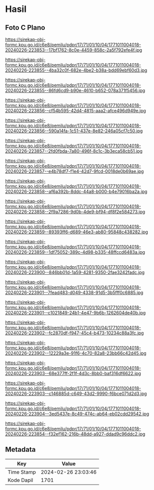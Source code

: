 # Hasil

## Foto C Plano

https://sirekap-obj-formc.kpu.go.id/c6e8/pemilu/pdpr/17/71/01/10/04/1771011004018-20240226-223853--17bf1762-8c0e-4459-858c-2a5f792efe4f.jpg

https://sirekap-obj-formc.kpu.go.id/c6e8/pemilu/pdpr/17/71/01/10/04/1771011004018-20240226-223855--4ba32c0f-682e-4be2-b38a-bdd69ebf60d3.jpg

https://sirekap-obj-formc.kpu.go.id/c6e8/pemilu/pdpr/17/71/01/10/04/1771011004018-20240226-223855--86fd6cd9-b90e-4610-b652-078a371f5456.jpg

https://sirekap-obj-formc.kpu.go.id/c6e8/pemilu/pdpr/17/71/01/10/04/1771011004018-20240226-223856--cf54b595-42d4-4815-aaa2-afce496d949e.jpg

https://sirekap-obj-formc.kpu.go.id/c6e8/pemilu/pdpr/17/71/01/10/04/1771011004018-20240226-223856--590a14fa-1c51-437e-8e82-246a05cf7c50.jpg

https://sirekap-obj-formc.kpu.go.id/c6e8/pemilu/pdpr/17/71/01/10/04/1771011004018-20240226-223857--2fd0fbda-7a80-496f-8c1c-3b3eca58cb51.jpg

https://sirekap-obj-formc.kpu.go.id/c6e8/pemilu/pdpr/17/71/01/10/04/1771011004018-20240226-223857--e4b78df7-f1e4-42d7-9fcd-0018de0b69ae.jpg

https://sirekap-obj-formc.kpu.go.id/c6e8/pemilu/pdpr/17/71/01/10/04/1771011004018-20240226-223858--af6a392b-8ddc-44a8-b000-b4e79016ba2a.jpg

https://sirekap-obj-formc.kpu.go.id/c6e8/pemilu/pdpr/17/71/01/10/04/1771011004018-20240226-223858--2f9a7286-9d0b-4de9-bf94-df8f2e584273.jpg

https://sirekap-obj-formc.kpu.go.id/c6e8/pemilu/pdpr/17/71/01/10/04/1771011004018-20240226-223859--89393ff6-d689-46e3-ab80-95848c438282.jpg

https://sirekap-obj-formc.kpu.go.id/c6e8/pemilu/pdpr/17/71/01/10/04/1771011004018-20240226-223859--1df75052-389c-4d98-b335-48ffccd6483a.jpg

https://sirekap-obj-formc.kpu.go.id/c6e8/pemilu/pdpr/17/71/01/10/04/1771011004018-20240226-223900--846bb01d-1a59-4281-9350-2fae3242fadc.jpg

https://sirekap-obj-formc.kpu.go.id/c6e8/pemilu/pdpr/17/71/01/10/04/1771011004018-20240226-223901--7fead483-d049-4338-91d5-3b5fff0c6885.jpg

https://sirekap-obj-formc.kpu.go.id/c6e8/pemilu/pdpr/17/71/01/10/04/1771011004018-20240226-223901--c1021849-24b1-4e47-9b6b-1262604de40b.jpg

https://sirekap-obj-formc.kpu.go.id/c6e8/pemilu/pdpr/17/71/01/10/04/1771011004018-20240226-223902--fc2870df-f947-45c4-b473-10234c88a3fc.jpg

https://sirekap-obj-formc.kpu.go.id/c6e8/pemilu/pdpr/17/71/01/10/04/1771011004018-20240226-223902--12229a3e-91f6-4c70-82a8-23bb66c42d45.jpg

https://sirekap-obj-formc.kpu.go.id/c6e8/pemilu/pdpr/17/71/01/10/04/1771011004018-20240226-223903--68e377ff-2f1f-4d3c-8bb0-baf316df6622.jpg

https://sirekap-obj-formc.kpu.go.id/c6e8/pemilu/pdpr/17/71/01/10/04/1771011004018-20240226-223903--c146885d-c649-43d2-9990-f6bce071d2d3.jpg

https://sirekap-obj-formc.kpu.go.id/c6e8/pemilu/pdpr/17/71/01/10/04/1771011004018-20240226-223904--3ed5437e-8c49-474c-ab64-eb02cdd29542.jpg

https://sirekap-obj-formc.kpu.go.id/c6e8/pemilu/pdpr/17/71/01/10/04/1771011004018-20240226-223854--f32ef162-216b-48dd-a927-ddad9c96ddc2.jpg


## Metadata

| Key        | Value               |
| ---------- | ------------------- |
| Time Stamp | 2024-02-26 23:03:46 |
| Kode Dapil | 1701                |



